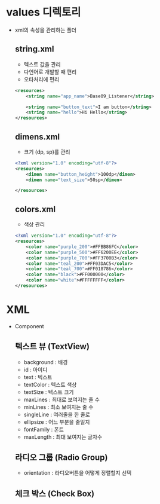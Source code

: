 # values 디렉토리
- xml의 속성을 관리하는 폴더
    ## string.xml
    - 텍스트 값을 관리
    - 다언어로 개발할 때 편리
    - 오타처리에 편리
    ``` xml
    <resources>
        <string name="app_name">Base09_Listener</string>

        <string name="button_text">I am button</string>
        <string name="hello">Hi Hello</string>
    </resources>
    ```
    ## dimens.xml
    - 크기 (dp, sp)를 관리
    ``` xml
    <?xml version="1.0" encoding="utf-8"?>
    <resources>
        <dimen name="button_height">100dp</dimen>
        <dimen name="text_size">50sp</dimen>

    </resources>
    ```
    ## colors.xml
    - 색상 관리
    ``` xml
    <?xml version="1.0" encoding="utf-8"?>
    <resources>
        <color name="purple_200">#FFBB86FC</color>
        <color name="purple_500">#FF6200EE</color>
        <color name="purple_700">#FF3700B3</color>
        <color name="teal_200">#FF03DAC5</color>
        <color name="teal_700">#FF018786</color>
        <color name="black">#FF000000</color>
        <color name="white">#FFFFFFFF</color>
    </resources>
    ```
# XML
- Component
    ## 텍스트 뷰 (TextView)
    - background : 배경
    - id : 아이디
    - text : 텍스트
    - textColor : 텍스트 색상
    - textSize : 텍스트 크기
    - maxLines : 최대로 보여지는 줄 수 
    - minLines : 최소 보여지는 줄 수
    - singleLine : 여러줄을 한 줄로
    - ellipsize : 어느 부분을 줄일지
    - fontFamily : 폰트
    - maxLength : 최대 보여지는 글자수

    ## 라디오 그룹 (Radio Group)
    - orientation : 라디오버튼을 어떻게 정렬할지 선택
    
    ## 체크 박스 (Check Box)